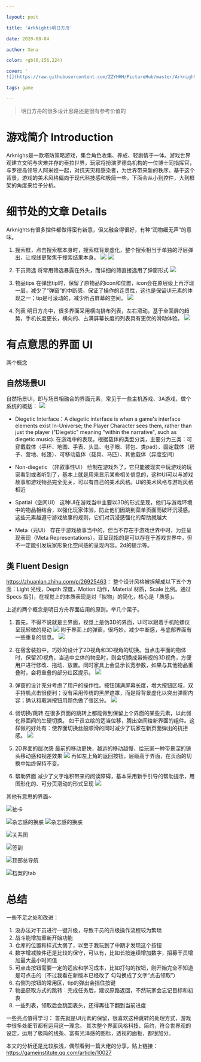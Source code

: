 ```yaml
---

layout: post

title: 'ArkNights明日方舟'

date: 2020-08-04

author: Xena

color: rgb(0,156,224)

cover: '
![](https://raw.githubusercontent.com/ZZYHHH/PictureHub/master/Arknights/cover.jpg)'

tags: game

---
```




> 明日方舟的很多设计思路还是很有参考价值的



# 游戏简介 Introduction

Arknighs是一款塔防策略游戏，集合角色收集、养成、轻剧情于一体。游戏世界观建立文明与灾难并存的泰拉世界，玩家将扮演罗德岛机构的一位博士同指挥官，与罗德岛领导人阿米娅一起，对抗天灾和感染者，为世界带来新的秩序。基于这个背景，游戏的美术风格偏向于现代科技感和极简一些，下面会从小到控件，大到框架的角度来给予分析。


# 细节处的文章 Details

Arknights有很多控件都做得蛮有新意，但又融合得很好，有种“润物细无声”的意味。

1. 搜索框，点击搜索框本身时，搜索框背景虚化，整个搜索相当于单独的浮层弹出，让视线更聚焦于搜索结果本身。
![](https://raw.githubusercontent.com/ZZYHHH/PictureHub/master/Arknights/search.jpg)
![](https://raw.githubusercontent.com/ZZYHHH/PictureHub/master/Arknights/search2.jpg)

2. 干员筛选
将常用筛选暴露在外头，而详细的筛直接选用了弹窗形式
![](https://raw.githubusercontent.com/ZZYHHH/PictureHub/master/Arknights/filter.jpg)

3. 物品tips
在弹出tip时，保留了原物品的icon和位置，icon会在原层级上再浮现一层，减少了“弹窗”的中断感，保证了操作的连贯性，这也是保留UI元素的体现之一；tip是可滚动的，减少所占屏幕的空间。
![](https://raw.githubusercontent.com/ZZYHHH/PictureHub/master/Arknights/tooltip.jpg)

4. 列表
明日方舟中，很多界面采用横向排布列表，左右滑动。基于全面屏的趋势，手机长度更长，横向的、占满屏幕长度的列表具有更优的滑动体验。
![](https://raw.githubusercontent.com/ZZYHHH/PictureHub/master/Arknights/list.jpg)


# 有点意思的界面 UI

两个概念

## 自然场景UI
自然场景UI，即与场景相融合的界面元素，常见于一些主机游戏、3A游戏，做个系统的概括：
![](https://raw.githubusercontent.com/ZZYHHH/PictureHub/master/Arknights/UI.jpg)

* Diegetic Interface：A diegetic interface is when a game's interface elements exist In-Universe; 
the Player Character sees them, rather than just the player ("Diegetic" meaning "within the 
narrative", such as diegetic music).
在游戏中的表现，根据载体的类型分类，主要分为三类：可穿戴载体（手环、地图、手表、头显、电子眼、背包、类pad）、固定载体（房子、营地、帐篷）、可移动载体（载具、马匹）、其他载体（异度空间）

* Non-diegetic （非叙事性UI）
绘制在游戏外了，它只能被现实中玩游戏的玩家看到或者听到了，基本上就是用来显示某些相关信息的，这种UI可以与游戏故事和游戏物品完全无关，可以有自己的美术风格。UI的美术风格与游戏风格相近

* Spatial（空间UI）
这种UI在游戏当中主要以3D的形式呈现，他们与游戏环境中的物品相结合，以强化玩家体验，防止他们因跳到菜单页面而破坏沉浸感。这些元素越遵守游戏故事的规则，它们对沉浸感强化的帮助就越大

* Meta（元UI）
存在于游戏故事当中的，但当不存在于游戏世界中时，为亚呈现表现（Meta 
Representations）。亚呈现指的是可以存在于游戏世界中，但不一定能引发玩家形象化空间感的呈现内容。2d的提示等。

## 类 Fluent Design
<u>https://zhuanlan.zhihu.com/p/26925463</u>：
整个设计风格被拆解成以下五个方面：Light 光线，Depth 深度，Motion 动作，Material 材质，Scale 比例。通过 Specs 指引，在视觉上的本质表现是对「拟物」的简化，核心是「质感」。

上述的两个概念是明日方舟界面应用的原则。举几个栗子。

1. 首先，不得不说就是主界面，视觉上是伪3D的界面，UI可以跟着手机陀螺仪呈现轻微的晃动
![](https://raw.githubusercontent.com/ZZYHHH/PictureHub/master/Arknights/main.jpg)
附于界面上的弹窗，很巧妙，减少中断感，与底部界面有一些重复的信息。
![](https://raw.githubusercontent.com/ZZYHHH/PictureHub/master/Arknights/main2.jpg)

2. 在宿舍装扮中，巧妙的设计了2D视角和3D视角的切换。当点击平面的物体时，保留2D视角，当选中立体的物品时，则会切换成带俯视的3D视角，方便用户进行修改、拖动、放置。同时家具上会显示长宽参数，如果与其他物品重叠时，会将重叠的部分红区提示。
![](https://raw.githubusercontent.com/ZZYHHH/PictureHub/master/Arknights/home.gif)
 
3. 弹窗的设计充分考虑了用户的操作性。按钮铺满屏幕长度，增大按钮区域，双手持机点击很便利；没有采用传统的黑屏遮罩，而是将背景虚化以突出弹窗内容；确认和取消按钮用颜色做了强区分。
![](https://raw.githubusercontent.com/ZZYHHH/PictureHub/master/Arknights/popup.jpg)

4. 弱切换/跳转
在很多页面的跳转上都能做到保留上个界面的某些元素，以此弱化界面间的生硬切换。
如干员立绘的适当位移，腾出空间给新界面的组件。这样做的好处有：使界面切换丝般顺滑的同时减少了玩家在新页面弹出的抗拒感。
![](https://raw.githubusercontent.com/ZZYHHH/PictureHub/master/Arknights/offset.gif)

5. 2D界面的层次感
最前的移动更快，越远的移动越慢，给玩家一种带景深的镜头移动感和视差效果
![](https://raw.githubusercontent.com/ZZYHHH/PictureHub/master/Arknights/layes.gif)
再如左上角的返回按钮，层级高于界面，在页面的切换中始终保持不变。

6. 帮助界面
减少了文字堆积带来的阅读障碍，基本采用新手引导的帮助提示，用图形化的、可分页滑动的形式呈现
![](https://raw.githubusercontent.com/ZZYHHH/PictureHub/master/Arknights/help.jpg)

其他有意思的界面~

![](https://raw.githubusercontent.com/ZZYHHH/PictureHub/master/Arknights/lot.gif "抽卡")

![](https://raw.githubusercontent.com/ZZYHHH/PictureHub/master/Arknights/skin.gif "杂志感的换肤")
![](https://raw.githubusercontent.com/ZZYHHH/PictureHub/master/Arknights/skin.jpg "杂志感的换肤")

![](https://raw.githubusercontent.com/ZZYHHH/PictureHub/master/Arknights/relation.JPG "关系图")

![](https://raw.githubusercontent.com/ZZYHHH/PictureHub/master/Arknights/signup.jpg "签到")

![](https://raw.githubusercontent.com/ZZYHHH/PictureHub/master/Arknights/navigate.jpg "顶部总导航")

![](https://raw.githubusercontent.com/ZZYHHH/PictureHub/master/Arknights/profile.gif "档案的tab")


# 总结

一些不足之处和改进：
1. 没办法对干员进行一键升级，导致干员的升级操作流程较为繁琐
2. 战斗能增加重新开始功能
3. 仓库的位置和样式太弱了，以至于我玩到了中期才发现这个按钮
4. 数字增减控件还是比较的保守，可以有，比如长按连续增加数字，招募干员增加最大最小时间值
5. 可点击按钮需要一定的适应和学习成本，比如打勾的按钮，刚开始完全不知道是可点击的（不过我看在新版本已经改了 勾勾换成了文字“点击领取”）
6. 右侧为按钮的常用区，tip的弹出会挡住按键
7. 物品获取方式的跳转：完成任务后，建议原路返回，不然玩家会忘记目标和初衷
8. 一些列表，领取后会跳回表头，还得再往下翻到当前进度

一些亮点值得学习：
首先就是UI元素的保留，很喜欢这种跳转的处理方式，游戏中很多处细节都有运用这一理念。
其次整个界面风格科技、简约，符合世界观的设定，运用了极简的线条、富有光泽感的图标，透视的面板，都很加分。

本文的分析还是比较肤浅，偶然看到一篇大佬的分享，贴上链接：
<u>https://gameinstitute.qq.com/article/10027<u>
